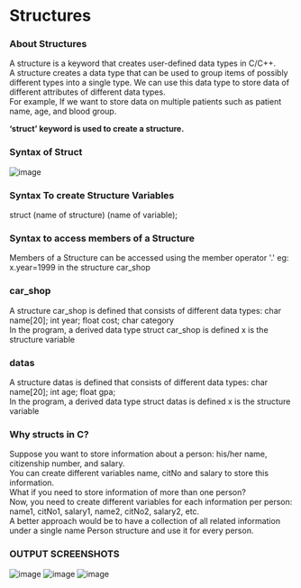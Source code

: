 # Structures

### About Structures
A structure is a keyword that creates user-defined data types in C/C++.   
A structure creates a data type that can be used to group items of possibly different types into a single type. 
We can use this data type to store data of different attributes of different data types.  
For example, If we want to store data on multiple patients such as patient name, age, and blood group.  

**‘struct’ keyword is used to create a structure.**  
### Syntax of Struct
![image](https://user-images.githubusercontent.com/91966613/234246672-7ec7bfde-f058-491d-8553-c50180e69da8.png)

### Syntax To create Structure Variables  
struct (name of structure) (name of variable);

### Syntax to access members of a Structure  
Members of a Structure can be accessed using the member operator '.'
eg: x.year=1999 in the structure car_shop

### car_shop
A structure car_shop is defined that consists of different data types:  char name[20]; int year; float cost; char category  
In the program, a derived data type struct car_shop is defined
x is the structure variable

### datas
A structure datas is defined that consists of different data types:  char name[20]; int age; float gpa;  
In the program, a derived data type struct datas is defined
x is the structure variable

### Why structs in C?
Suppose you want to store information about a person: his/her name, citizenship number, and salary.   
You can create different variables name, citNo and salary to store this information.  
What if you need to store information of more than one person?   
Now, you need to create different variables for each information per person: name1, citNo1, salary1, name2, citNo2, salary2, etc.  
A better approach would be to have a collection of all related information under a single name Person structure and use it for every person.

### OUTPUT SCREENSHOTS
![image](https://user-images.githubusercontent.com/91966613/234251430-76b71d9e-2cc8-4919-8ea0-075afc049f80.png)
![image](https://user-images.githubusercontent.com/91966613/234253421-0fb77574-ae7d-478c-9a4a-5de31beaf39d.png)
![image](https://user-images.githubusercontent.com/91966613/234253099-b27f8dcf-3066-4e60-b616-3d9e10572f73.png)
